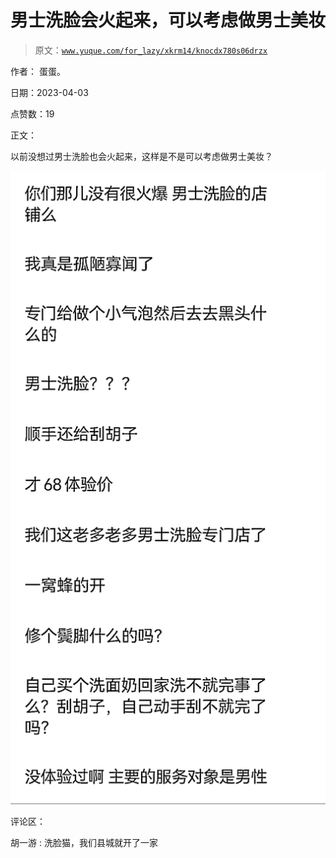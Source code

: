 # 男士洗脸会火起来，可以考虑做男士美妆

> 原文：[`www.yuque.com/for_lazy/xkrm14/knocdx780s06drzx`](https://www.yuque.com/for_lazy/xkrm14/knocdx780s06drzx)

作者： 蛋蛋。

日期：2023-04-03

点赞数：19

正文：

以前没想过男士洗脸也会火起来，这样是不是可以考虑做男士美妆？

![](img/c0ecc250a7b424f9a7120f1e21497d83.png)

评论区：

胡一游 : 洗脸猫，我们县城就开了一家

